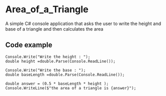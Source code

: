 # Area_of_a_Triangle
A simple C# console application that asks the user to write the height and base of a triangle and then calculates the area

## Code example
```Csharp
Console.Write("Write the height : ");
double height =double.Parse(Console.ReadLine());

Console.Write("Write the base : ");
double baseLength =double.Parse(Console.ReadLine());

double answer = (0.5 * baseLength * height );
Console.WriteLine($"the area of a triangle is {answer}");
```
